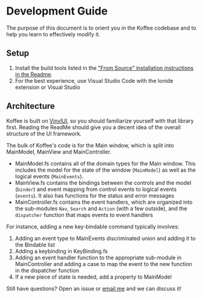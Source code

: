 # Development Guide
The purpose of this document is to orient you in the Koffee codebase and to help you learn to effectively modify it.

## Setup
1. Install the build tools listed in the ["From Source" installation instructions in the Readme](README.md#from-source).
2. For the best experience, use Visual Studio Code with the Ionide extension or Visual Studio

## Architecture
Koffee is built on [VinylUI](https://github.com/Acadian-Ambulance/vinyl-ui), so you should familiarize yourself with
that library first. Reading the ReadMe should give you a decent idea of the overall structure of the UI framework.

The bulk of Koffee's code is for the Main window, which is split into MainModel, MainView and MainController.
- MainModel.fs contains all of the domain types for the Main window. This includes the model for the state of the window
    (`MainModel`) as well as the logical events (`MainEvents`).
- MainView.fs contains the bindings between the controls and the model (`binder`) and event mapping from control events
    to logical events (`events`). It also has functions for the status and error messages
- MainController.fs contains the event handlers, which are organized into the sub-modules `Nav`, `Search` and
    `Action` (with a few outside), and the `dispatcher` function that maps events to event handlers

For instance, adding a new key-bindable command typically involves:
1. Adding an event type to MainEvents discriminated union and adding it to the Bindable list
2. Adding a keybinding in KeyBinding.fs
3. Adding an event handler function to the appropriate sub-module in MainController and adding a case to map the event
    to the new function in the dispatcher function
4. If a new piece of state is needed, add a property to MainModel

Still have questions? Open an issue or [email me](mailto:miller.mattster@gmail.com) and we can discuss it!

